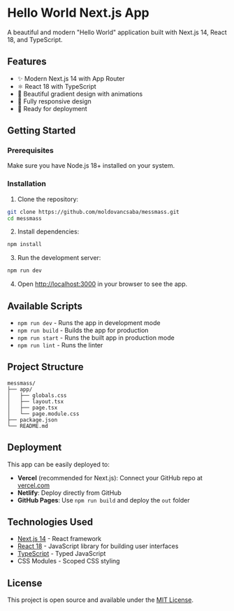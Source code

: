 # Hello World Next.js App

A beautiful and modern "Hello World" application built with Next.js 14, React 18, and TypeScript.

## Features

- ✨ Modern Next.js 14 with App Router
- ⚛️ React 18 with TypeScript
- 🎨 Beautiful gradient design with animations
- 📱 Fully responsive design
- 🚀 Ready for deployment

## Getting Started

### Prerequisites

Make sure you have Node.js 18+ installed on your system.

### Installation

1. Clone the repository:
```bash
git clone https://github.com/moldovancsaba/messmass.git
cd messmass
```

2. Install dependencies:
```bash
npm install
```

3. Run the development server:
```bash
npm run dev
```

4. Open [http://localhost:3000](http://localhost:3000) in your browser to see the app.

## Available Scripts

- `npm run dev` - Runs the app in development mode
- `npm run build` - Builds the app for production
- `npm run start` - Runs the built app in production mode
- `npm run lint` - Runs the linter

## Project Structure

```
messmass/
├── app/
│   ├── globals.css
│   ├── layout.tsx
│   ├── page.tsx
│   └── page.module.css
├── package.json
└── README.md
```

## Deployment

This app can be easily deployed to:

- **Vercel** (recommended for Next.js): Connect your GitHub repo at [vercel.com](https://vercel.com)
- **Netlify**: Deploy directly from GitHub
- **GitHub Pages**: Use `npm run build` and deploy the `out` folder

## Technologies Used

- [Next.js 14](https://nextjs.org/) - React framework
- [React 18](https://reactjs.org/) - JavaScript library for building user interfaces
- [TypeScript](https://www.typescriptlang.org/) - Typed JavaScript
- CSS Modules - Scoped CSS styling

## License

This project is open source and available under the [MIT License](LICENSE).
